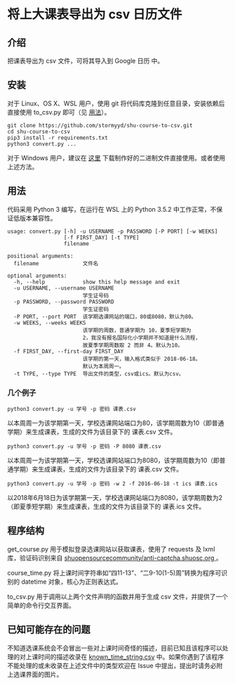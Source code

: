 # 将上大课表导出为 csv 日历文件

## 介绍

把课表导出为 csv 文件，可将其导入到 Google 日历 中。

## 安装

对于 Linux、OS X、WSL 用户，使用 git 将代码库克隆到任意目录，安装依赖后直接使用 to_csv.py 即可（见 [用法](#用法)）。

```
git clone https://github.com/stormyyd/shu-course-to-csv.git
cd shu-course-to-csv
pip3 install -r requirements.txt
python3 convert.py ...
```

对于 Windows 用户，建议在 [这里](https://github.com/stormyyd/shu-course-to-csv/releases) 下载制作好的二进制文件直接使用。或者使用上述方法。

## 用法

代码采用 Python 3 编写，在运行在 WSL 上的 Python 3.5.2 中工作正常，不保证低版本兼容性。

```
usage: convert.py [-h] -u USERNAME -p PASSWORD [-P PORT] [-w WEEKS]
                  [-f FIRST_DAY] [-t TYPE]
                  filename

positional arguments:
  filename              文件名

optional arguments:
  -h, --help            show this help message and exit
  -u USERNAME, --username USERNAME
                        学生证号码
  -p PASSWORD, --password PASSWORD
                        学生证密码
  -P PORT, --port PORT  该学期选课网站的端口，80或8080，默认为80。
  -w WEEKS, --weeks WEEKS
                        该学期的周数，普通学期为 10，夏季短学期为
                        2，我没有报名国际化小学期并不知道是什么流程，
                        故夏季学期周数取 2 而非 4。默认为10。
  -f FIRST_DAY, --first-day FIRST_DAY
                        该学期的第一天，输入格式类似于 2018-06-18。
                        默认为本周周一。
  -t TYPE, --type TYPE  导出文件的类型，csv或ics。默认为csv。
```

### 几个例子

    python3 convert.py -u 学号 -p 密码 课表.csv

以本周周一为该学期第一天，学校选课网站端口为80，该学期周数为10（即普通学期）来生成课表，生成的文件为该目录下的 课表.csv 文件。

    python3 convert.py -u 学号 -p 密码 -P 8080 课表.csv

以本周周一为该学期第一天，学校选课网站端口为8080，该学期周数为10（即普通学期）来生成课表，生成的文件为该目录下的 课表.csv 文件。

    python3 convert.py -u 学号 -p 密码 -w 2 -f 2016-06-18 -t ics 课表.ics

以2018年6月18日为该学期第一天，学校选课网站端口为8080，该学期周数为2（即夏季短学期）来生成课表，生成的文件为该目录下的 课表.ics 文件。

## 程序结构

get_course.py 用于模拟登录选课网站以获取课表，使用了 requests 及 lxml 库，验证码识别来自 [shuopensourcecommunity/anti-captcha.shuosc.org
](https://github.com/shuopensourcecommunity/anti-captcha.shuosc.org)。

course_time.py 将上课时间字符串如“四11-13”、“二9-10(1-5)周”转换为程序可识别的 datetime 对象，核心为正则表达式。

to_csv.py 用于调用以上两个文件声明的函数并用于生成 csv 文件，并提供了一个简单的命令行交互界面。

## 已知可能存在的问题

不知道选课系统会不会冒出一些对上课时间奇怪的描述，目前已知且该程序可以处理的对上课时间的描述收录在 [known_time_string.csv](https://github.com/stormyyd/shu-course-to-csv/blob/master/known_time_string.csv) 中。如果你遇到了该程序不能处理的或未收录在上述文件中的类型欢迎在 Issue 中提出，提出时请务必附上选课界面的图片。
